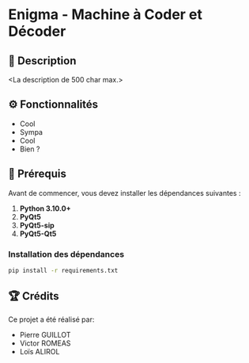 # **Enigma - Machine à Coder et Décoder**

## 📖 **Description**

<La description de 500 char max.>

## ⚙️ **Fonctionnalités**

- Cool
- Sympa
- Cool
- Bien ?

## 🔧 **Prérequis**

Avant de commencer, vous devez installer les dépendances suivantes :

1. **Python 3.10.0+**
2. **PyQt5**
3. **PyQt5-sip**
4. **PyQt5-Qt5**

### Installation des dépendances

```bash
pip install -r requirements.txt
```

## 🏆 **Crédits**

Ce projet a été réalisé par:

- Pierre GUILLOT
- Victor ROMEAS
- Loïs ALIROL
